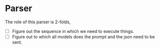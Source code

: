 # Parser

The role of this parser is 2-folds,

- [ ] Figure out the sequence in which we need to execute things.
- [ ] Figure out to which all models does the prompt and the json need to be sent.